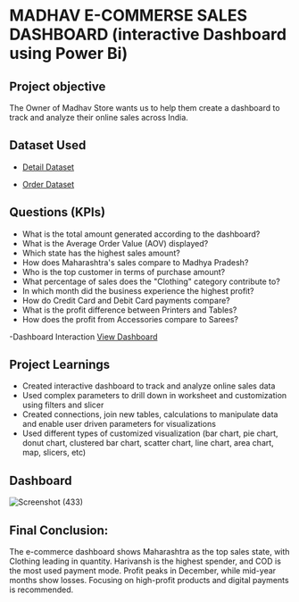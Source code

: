 # MADHAV E-COMMERSE SALES DASHBOARD (interactive Dashboard using Power Bi)

## Project objective
The Owner of Madhav Store wants us to help them create a dashboard to track and analyze their online sales across India.

## Dataset Used
- <a href="https://github.com/supriya9122/MADHAV-E-COMMERSE-SALES-DASHBOARD/blob/main/Details.csv">Detail Dataset</a>

- <a href="https://github.com/supriya9122/MADHAV-E-COMMERSE-SALES-DASHBOARD/blob/main/Orders.csv
">Order Dataset</a>


## Questions (KPIs)

- What is the total amount generated according to the dashboard?
- What is the Average Order Value (AOV) displayed?
- Which state has the highest sales amount?
- How does Maharashtra's sales compare to Madhya Pradesh?
- Who is the top customer in terms of purchase amount?
- What percentage of sales does the "Clothing" category contribute to?
- In which month did the business experience the highest profit?
- How do Credit Card and Debit Card payments compare?
- What is the profit difference between Printers and Tables?
- How does the profit from Accessories compare to Sarees?

-Dashboard Interaction <a href="https://github.com/supriya9122/MADHAV-E-COMMERSE-SALES-DASHBOARD/blob/main/MADHAV%20E%20COMMERSE%20SALE%20DASHBOARD.pdf">View Dashboard</a>

## Project Learnings
- Created interactive dashboard to track and analyze online sales data
- Used complex parameters to drill down in worksheet and customization using filters and slicer
- Created connections, join new tables, calculations to manipulate data and enable user driven 
 parameters for visualizations
- Used different types of customized visualization (bar chart, pie chart, donut chart, clustered 
 bar chart, scatter chart, line chart, area chart, map, slicers, etc)

## Dashboard
![Screenshot (433)](https://github.com/user-attachments/assets/2bdc7d5d-8234-4d32-bafe-8c561542b4ce)


## Final Conclusion:
The e-commerce dashboard shows Maharashtra as the top sales state, with Clothing leading in quantity. Harivansh is the highest spender, and COD is the most used payment mode. Profit peaks in December, while mid-year months show losses. Focusing on high-profit products and digital payments is recommended.

















